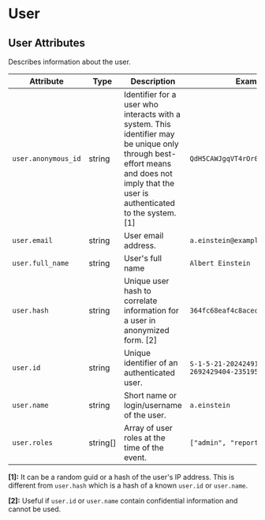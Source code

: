 <!--- Hugo front matter used to generate the website version of this page:
--->

<!-- NOTE: THIS FILE IS AUTOGENERATED. DO NOT EDIT BY HAND. -->
<!-- see templates/registry/markdown/attribute_namespace.md.j2 -->

# User

## User Attributes

Describes information about the user.

| Attribute           | Type     | Description                                                                                                                                                                          | Examples                                           | Stability                                                        |
| ------------------- | -------- | ------------------------------------------------------------------------------------------------------------------------------------------------------------------------------------ | -------------------------------------------------- | ---------------------------------------------------------------- |
| `user.anonymous_id` | string   | Identifier for a user who interacts with a system. This identifier may be unique only through best-effort means and does not imply that the user is authenticated to the system. [1] | `QdH5CAWJgqVT4rOr0qtumf`                           | ![Experimental](https://img.shields.io/badge/-experimental-blue) |
| `user.email`        | string   | User email address.                                                                                                                                                                  | `a.einstein@example.com`                           | ![Experimental](https://img.shields.io/badge/-experimental-blue) |
| `user.full_name`    | string   | User's full name                                                                                                                                                                     | `Albert Einstein`                                  | ![Experimental](https://img.shields.io/badge/-experimental-blue) |
| `user.hash`         | string   | Unique user hash to correlate information for a user in anonymized form. [2]                                                                                                         | `364fc68eaf4c8acec74a4e52d7d1feaa`                 | ![Experimental](https://img.shields.io/badge/-experimental-blue) |
| `user.id`           | string   | Unique identifier of an authenticated user.                                                                                                                                          | `S-1-5-21-202424912787-2692429404-2351956786-1000` | ![Experimental](https://img.shields.io/badge/-experimental-blue) |
| `user.name`         | string   | Short name or login/username of the user.                                                                                                                                            | `a.einstein`                                       | ![Experimental](https://img.shields.io/badge/-experimental-blue) |
| `user.roles`        | string[] | Array of user roles at the time of the event.                                                                                                                                        | `["admin", "reporting_user"]`                      | ![Experimental](https://img.shields.io/badge/-experimental-blue) |

**[1]:** It can be a random guid or a hash of the user's IP address. This is different from `user.hash` which is a hash of a known `user.id` or `user.name`.

**[2]:** Useful if `user.id` or `user.name` contain confidential information and cannot be used.
